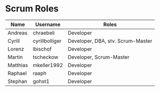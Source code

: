 # Scrum Roles

| Name     | Username       | Roles                             |
|----------|----------------|-----------------------------------|
| Andreas  | chraebeli      | Developer                         |
| Cyrill   | cyrillbolliger | Developer, DBA, stv. Scrum-Master |
| Lorenz   | lbischof       | Developer                         |
| Martin   | tscheckow      | Developer, Scrum-Master           |
| Matthias | mkeller1992    | Developer                         |
| Raphael  | raaph          | Developer                         |
| Stephan  | gohst1         | Developer                         |
